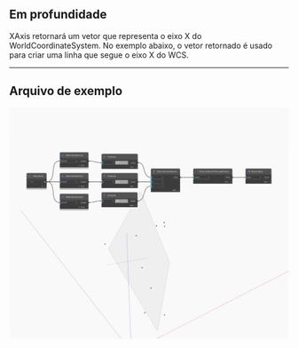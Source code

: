## Em profundidade
XAxis retornará um vetor que representa o eixo X do WorldCoordinateSystem. No exemplo abaixo, o vetor retornado é usado para criar uma linha que segue o eixo X do WCS.
___
## Arquivo de exemplo

![XAxis](./Autodesk.DesignScript.Geometry.Plane.XAxis_img.jpg)

